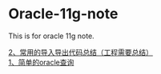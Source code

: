 # Oracle-11g-note
This is for oracle 11g note.

<a href="https://github.com/micwu/Oracle-11g-note/issues/2">2、常用的导入导出代码总结（工程需要总结）</a><br>
<a href="https://github.com/micwu/Oracle-11g-note/issues/1">1、简单的oracle查询</a>
